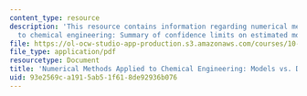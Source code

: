 ```yaml
---
content_type: resource
description: 'This resource contains information regarding numerical methods applied
  to chemical engineering: Summary of confidence limits on estimated model parameters.'
file: https://ol-ocw-studio-app-production.s3.amazonaws.com/courses/10-34-numerical-methods-applied-to-chemical-engineering-fall-2015/93e2569ca1915ab51f618de92936b076_MIT10_34F15_Lec30.pdf
file_type: application/pdf
resourcetype: Document
title: 'Numerical Methods Applied to Chemical Engineering: Models vs. Data 3'
uid: 93e2569c-a191-5ab5-1f61-8de92936b076
---
```

